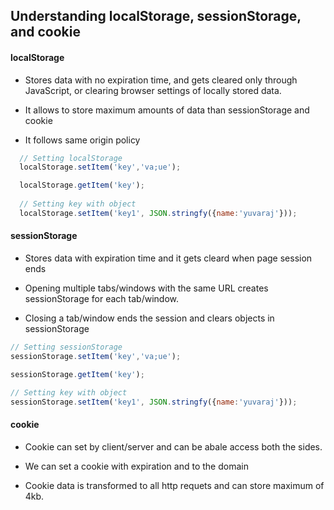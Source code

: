 ## Understanding localStorage, sessionStorage, and cookie

#### localStorage
  - Stores data with no expiration time, and gets cleared only through JavaScript, or clearing browser settings of locally stored data.   
  
  - It allows to store maximum amounts of data than sessionStorage and cookie
  
  - It follows same origin policy

```js
  // Setting localStorage
  localStorage.setItem('key','va;ue');

  localStorage.getItem('key');
  
  // Setting key with object
  localStorage.setItem('key1', JSON.stringfy({name:'yuvaraj'}));

```

#### sessionStorage
  - Stores data with expiration time and it gets cleard when page session ends

  - Opening multiple tabs/windows with the same URL creates sessionStorage for each tab/window.

  - Closing a tab/window ends the session and clears objects in sessionStorage

  ```js
  // Setting sessionStorage
  sessionStorage.setItem('key','va;ue');

  sessionStorage.getItem('key');
  
  // Setting key with object
  sessionStorage.setItem('key1', JSON.stringfy({name:'yuvaraj'}));

```

#### cookie
  - Cookie can set by client/server and can be abale access both the sides. 
  
  - We can set a cookie with expiration and to the domain

  - Cookie data is transformed to all http requets and can store maximum of 4kb.




